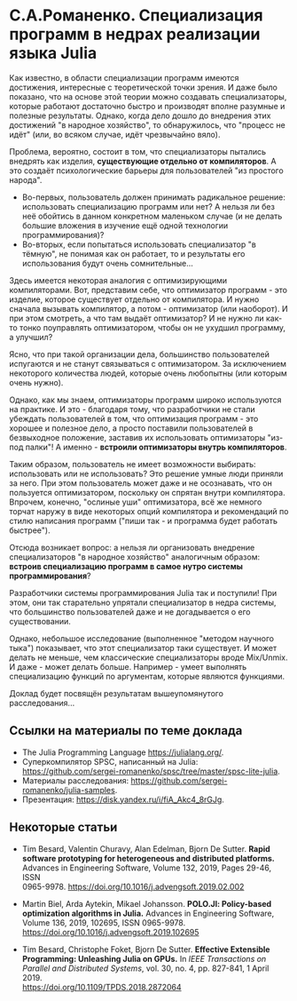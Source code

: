 # С.А.Романенко. Специализация программ в недрах реализации языка Julia

Как известно, в области специализации программ имеются достижения,
интересные с теоретической точки зрения. И даже было показано, что на
основе этой теории можно создавать специализаторы, которые работают
достаточно быстро и производят вполне разумные и полезные результаты.
Однако, когда дело дошло до внедрения этих достижений "в народное
хозяйство", то обнаружилось, что "процесс не идёт" (или, во всяком
случае, идёт чрезвычайно вяло).

Проблема, вероятно, состоит в том, что специализаторы пытались внедрять
как изделия, **существующие отдельно от компиляторов**. А это создаёт
психологические барьеры для пользователей "из простого народа".

- Во-первых, пользователь должен принимать радикальное решение:
  использовать специализацию программ или нет? А нельзя ли без неё
  обойтись в данном конкретном маленьком случае (и не делать большие
  вложения в изучение ещё одной технологии программирования)?
- Во-вторых, если попытаться использовать специализатор "в тёмную", не
  понимая как он работает, то и результаты его использования будут очень
  сомнительные...

Здесь имеется некоторая аналогия с оптимизирующими компиляторами. Вот,
представим себе, что оптимизатор программ - это изделие, которое
существует отдельно от компилятора. И нужно сначала вызывать компилятор,
а потом - оптимизатор (или наоборот). И при этом смотреть, а что там
выдаёт оптимизатор? И не нужно ли как-то тонко поуправлять
оптимизатором, чтобы он не ухудшил программу, а улучшил?

Ясно, что при такой организации дела, большинство пользователей
испугаются и не станут связываться с оптимизатором. За исключением
некоторого количества людей, которые очень любопытны (или которым очень
нужно).

Однако, как мы знаем, оптимизаторы программ широко используются на
практике. И это - благодаря тому, что разработчики не стали убеждать
пользователей в том, что оптимизация программ - это хорошее и полезное
дело, а просто поставили пользователей в безвыходное положение, заставив
их использовать оптимизаторы "из-под палки"! А именно - **встроили
оптимизаторы внутрь компиляторов**.

Таким образом, пользователь не имеет возможности выбирать: использовать
или не использовать? Это решение умные люди приняли за него. При этом
пользователь может даже и не осознавать, что он пользуется
оптимизатором, поскольку он спрятан внутри компилятора. Впрочем,
конечно, "ослиные уши" оптимизатора, всё же немного торчат наружу в виде
некоторых опций компилятора и рекомендаций по стилю написания программ
("пиши так - и программа будет работать быстрее").

Отсюда возникает вопрос: а нельзя ли организовать внедрение
специализаторов "в народное хозяйство" аналогичным образом: **встроив
специализацию программ в самое нутро системы программирования**?

Разработчики системы программирования Julia так и поступили! При этом,
они так старательно упрятали специализатор в недра системы, что
большинство пользователей даже и не догадывается о его существовании.

Однако, небольшое исследование (выполненное "методом научного тыка")
показывает, что этот специализатор таки существует. И может делать не
меньше, чем классические специализаторы вроде Mix/Unmix. И даже - может
делать больше. Например - умеет выполнять специализацию функций по
аргументам, которые являются функциями.

Доклад будет посвящён результатам вышеупомянутого расследования...

## Ссылки на материалы по теме доклада

- The Julia Programming Language <https://julialang.org/>.
- Суперкомпилятор SPSC, написанный на Julia:
  <https://github.com/sergei-romanenko/spsc/tree/master/spsc-lite-julia>.
- Материалы расследования: <https://github.com/sergei-romanenko/julia-samples>.
- Презентация: <https://disk.yandex.ru/i/fiA_Akc4_8rGJg>.

## Некоторые статьи

- Tim Besard, Valentin Churavy, Alan Edelman, Bjorn De Sutter. **Rapid
  software prototyping for heterogeneous and distributed platforms.**
  Advances in Engineering Software, Volume 132, 2019, Pages 29-46, ISSN  
  0965-9978.
  <https://doi.org/10.1016/j.advengsoft.2019.02.002>

- Martin Biel, Arda Aytekin, Mikael Johansson. **POLO.Jl: Policy-based
  optimization algorithms in Julia.** Advances in Engineering Software,
  Volume 136, 2019, 102695, ISSN 0965-9978.  
  <https://doi.org/10.1016/j.advengsoft.2019.102695>

- Tim Besard, Christophe Foket, Bjorn De Sutter. **Effective Extensible
  Programming: Unleashing Julia on GPUs.** In _IEEE Transactions on
  Parallel and Distributed Systems_, vol. 30, no. 4, pp. 827-841, 1
  April 2019.  
  <https://doi.org/10.1109/TPDS.2018.2872064>
